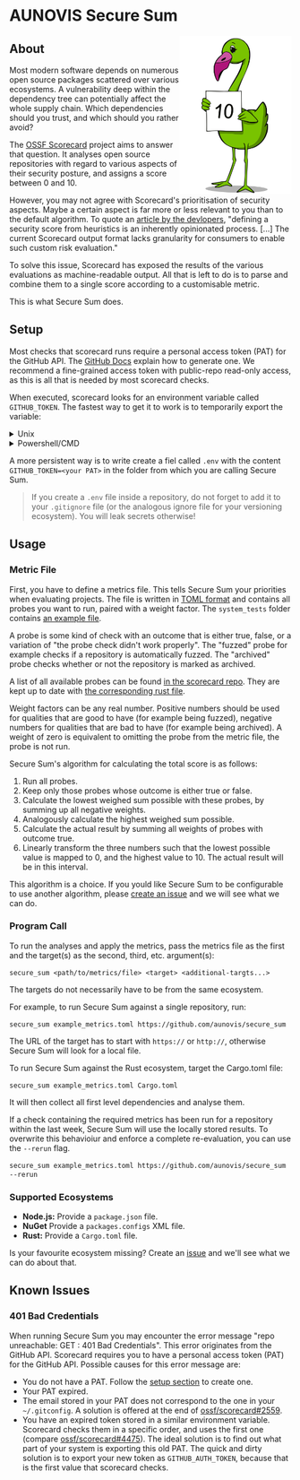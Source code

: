 # AUNOVIS Secure Sum

<img align="right" src="https://raw.githubusercontent.com/aunovis/secure_sum/main/img/secure_sam.svg" alt="Secure Sam, Secure Sum's mascot" width="200"/>

## About

Most modern software depends on numerous open source packages scattered over various ecosystems. A vulnerability deep within the dependency tree can potentially affect the whole supply chain. Which dependencies should you trust, and which should you rather avoid?

The [OSSF Scorecard](https://github.com/ossf/scorecard) project aims to answer that question. It analyses open source repositories with regard to various aspects of their security posture, and assigns a score between 0 and 10.

However, you may not agree with Scorecard's prioritisation of security aspects. Maybe a certain aspect is far more or less relevant to you than to the default algorithm. To quote an [article by the devlopers](https://openssf.org/blog/2024/04/17/beyond-scores-with-openssf-scorecard-granular-structured-results-for-custom-policy-enforcement/), "defining a security score from heuristics is an inherently opinionated process. [...] The current Scorecard output format lacks granularity for consumers to enable such custom risk evaluation."

To solve this issue, Scorecard has exposed the results of the various evaluations as machine-readable output. All that is left to do is to parse and combine them to a single score according to a customisable metric.

This is what Secure Sum does.

## Setup

Most checks that scorecard runs require a personal access token (PAT) for the GitHub API. The [GitHub Docs](https://docs.github.com/en/authentication/keeping-your-account-and-data-secure/managing-your-personal-access-tokens) explain how to generate one. We recommend a fine-grained access token with public-repo read-only access, as this is all that is needed by most scorecard checks.

When executed, scorecard looks for an environment variable called `GITHUB_TOKEN`. The fastest way to get it to work is to temporarily export the variable:
<details>
<summary>Unix</summary>

```bash
export GITHUB_TOKEN=<your PAT>
```

</details>

<details>
<summary>Powershell/CMD</summary>

```cmd
set GITHUB_TOKEN=<your PAT>
```

</details>

A more persistent way is to write create a fiel called `.env` with the content `GITHUB_TOKEN=<your PAT>` in the folder from which you are calling Secure Sum.

> If you create a `.env` file inside a repository, do not forget to add it to your `.gitignore` file (or the analogous ignore file for your versioning ecosystem). You will leak secrets otherwise!


## Usage

### Metric File

First, you have to define a metrics file. This tells Secure Sum your priorities when evaluating projects. The file is written in [TOML format](https://toml.io/) and contains all probes you want to run, paired with a weight factor. The `system_tests` folder contains [an example file](https://github.com/aunovis/secure_sum/blob/main/system_tests/example_metrics.toml).

A probe is some kind of check with an outcome that is either true, false, or a variation of "the probe check didn't work properly". The "fuzzed" probe for example checks if a repository is automatically fuzzed. The "archived" probe checks whether or not the repository is marked as archived.

A list of all available probes can be found [in the scorecard repo](https://github.com/ossf/scorecard/tree/main/probes). They are kept up to date with [the corresponding rust file](https://github.com/aunovis/secure_sum/blob/main/src/metric.rs).

Weight factors can be any real number. Positive numbers should be used for qualities that are good to have (for example being fuzzed), negative numbers for qualities that are bad to have (for example being archived). A weight of zero is equivalent to omitting the probe from the metric file, the probe is not run.

Secure Sum's algorithm for calculating the total score is as follows:
1. Run all probes.
2. Keep only those probes whose outcome is either true or false.
3. Calculate the lowest weighed sum possible with these probes, by summing up all negative weights.
4. Analogously calculate the highest weighed sum possible.
5. Calculate the actual result by summing all weights of probes with outcome true.
6. Linearly transform the three numbers such that the lowest possible value is mapped to 0, and the highest value to 10. The actual result will be in this interval.

This algorithm is a choice. If you yould like Secure Sum to be configurable to use another algorithm, please [create an issue](https://github.com/aunovis/secure_sum/issues) and we will see what we can do.

### Program Call

To run the analyses and apply the metrics, pass the metrics file as the first and the target(s) as the second, third, etc. argument(s):
```
secure_sum <path/to/metrics/file> <target> <additional-targts...>
```
The targets do not necessarily have to be from the same ecosystem.

For example, to run Secure Sum against a single repository, run:
```
secure_sum example_metrics.toml https://github.com/aunovis/secure_sum
```
The URL of the target has to start with `https://` or `http://`, otherwise Secure Sum will look for a local file.

To run Secure Sum against the Rust ecosystem, target the Cargo.toml file:
```
secure_sum example_metrics.toml Cargo.toml
```
It will then collect all first level dependencies and analyse them.

If a check containing the required metrics has been run for a repository within the last week, Secure Sum will use the locally stored results. To overwrite this behavioiur and enforce a complete re-evaluation, you can use the `--rerun` flag.
```
secure_sum example_metrics.toml https://github.com/aunovis/secure_sum --rerun
```

### Supported Ecosystems

- **Node.js:** Provide a `package.json` file.
- **NuGet** Provide a `packages.configs` XML file.
- **Rust:** Provide a `Cargo.toml` file.

Is your favourite ecosystem missing? Create an [issue](https://github.com/aunovis/secure_sum/issues) and we'll see what we can do about that.

## Known Issues

### 401 Bad Credentials

When running Secure Sum you may encounter the error message "repo unreachable: GET <URL>: 401 Bad Credentials". This error originates from the GitHub API.
Scorecard requires you to have a personal access token (PAT) for the GitHub API. Possible causes for this error message are:
- You do not have a PAT. Follow the [setup section](#setup) to create one.
- Your PAT expired.
- The email stored in your PAT does not correspond to the one in your `~/.gitconfig`. A solution is offered at the end of [ossf/scorecard#2559](https://github.com/ossf/scorecard/issues/2559).
- You have an expired token stored in a similar environment variable. Scorecard checks them in a specific order, and uses the first one (compare [ossf/scorecard#4475](https://github.com/ossf/scorecard/issues/4475)). The ideal solution is to find out what part of your system is exporting this old PAT. The quick and dirty solution is to export your new token as `GITHUB_AUTH_TOKEN`, because that is the first value that scorecard checks.
